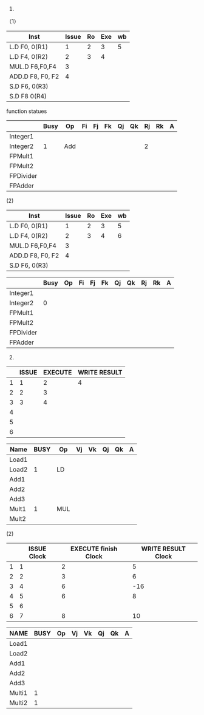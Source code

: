 1.

（1）

| Inst             | Issue | Ro   | Exe  | wb   |
| ---------------- | ----- | ---- | ---- | ---- |
| L.D F0, 0(R1)    | 1     | 2    | 3    | 5    |
| L.D F4, 0(R2)    | 2     | 3    | 4    |      |
| MUL.D F6,F0,F4   | 3     |      |      |      |
| ADD.D F8, F0, F2 | 4     |      |      |      |
| S.D F6, 0(R3)    |       |      |      |      |
| S.D F8 0(R4)     |       |      |      |      |

function statues

|           | Busy | Op   | Fi   | Fj   | Fk   | Qj   | Qk   | Rj   | Rk   | A    |
| --------- | ---- | ---- | ---- | ---- | ---- | ---- | ---- | ---- | ---- | ---- |
| Integer1  |      |      |      |      |      |      |      |      |      |      |
| Integer2  | 1    | Add  |      |      |      |      |      | 2    |      |      |
| FPMult1   |      |      |      |      |      |      |      |      |      |      |
| FPMult2   |      |      |      |      |      |      |      |      |      |      |
| FPDivider |      |      |      |      |      |      |      |      |      |      |
| FPAdder   |      |      |      |      |      |      |      |      |      |      |

(2)

| Inst             | Issue | Ro   | Exe  | wb   |
| ---------------- | ----- | ---- | ---- | ---- |
| L.D F0, 0(R1)    | 1     | 2    | 3    | 5    |
| L.D F4, 0(R2)    | 2     | 3    | 4    | 6    |
| MUL.D F6,F0,F4   | 3     |      |      |      |
| ADD.D F8, F0, F2 | 4     |      |      |      |
| S.D F6, 0(R3)    |       |      |      |      |

|           | Busy | Op   | Fi   | Fj   | Fk   | Qj   | Qk   | Rj   | Rk   | A    |
| --------- | ---- | ---- | ---- | ---- | ---- | ---- | ---- | ---- | ---- | ---- |
| Integer1  |      |      |      |      |      |      |      |      |      |      |
| Integer2  | 0    |      |      |      |      |      |      |      |      |      |
| FPMult1   |      |      |      |      |      |      |      |      |      |      |
| FPMult2   |      |      |      |      |      |      |      |      |      |      |
| FPDivider |      |      |      |      |      |      |      |      |      |      |
| FPAdder   |      |      |      |      |      |      |      |      |      |      |

2.

|      | ISSUE | EXECUTE | WRITE RESULT |
| ---- | ----- | ------- | ------------ |
| 1    | 1     | 2       | 4            |
| 2    | 2     | 3       |              |
| 3    | 3     | 4       |              |
| 4    |       |         |              |
| 5    |       |         |              |
| 6    |       |         |              |

| Name  | BUSY | Op   | Vj   | Vk   | Qj   | Qk   | A    |
| ----- | ---- | ---- | ---- | ---- | ---- | ---- | ---- |
| Load1 |      |      |      |      |      |      |      |
| Load2 | 1    | LD   |      |      |      |      |      |
| Add1  |      |      |      |      |      |      |      |
| Add2  |      |      |      |      |      |      |      |
| Add3  |      |      |      |      |      |      |      |
| Mult1 | 1    | MUL  |      |      |      |      |      |
| Mult2 |      |      |      |      |      |      |      |

(2)

|      | ISSUE Clock | EXECUTE finish Clock | WRITE RESULT Clock |
| ---- | ----------- | -------------------- | ------------------ |
| 1    | 1           | 2                    | 5                  |
| 2    | 2           | 3                    | 6                  |
| 3    | 4           | 6                    | -16                |
| 4    | 5           | 6                    | 8                  |
| 5    | 6           |                      |                    |
| 6    | 7           | 8                    | 10                 |

| NAME   | BUSY | Op   | Vj   | Vk   | Qj   | Qk   | A    |
| ------ | ---- | ---- | ---- | ---- | ---- | ---- | ---- |
| Load1  |      |      |      |      |      |      |      |
| Load2  |      |      |      |      |      |      |      |
| Add1   |      |      |      |      |      |      |      |
| Add2   |      |      |      |      |      |      |      |
| Add3   |      |      |      |      |      |      |      |
| Multi1 | 1    |      |      |      |      |      |      |
| Multi2 | 1    |      |      |      |      |      |      |

